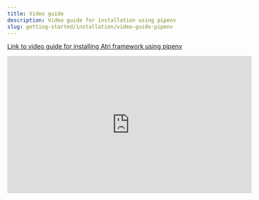 ```yaml
---
title: Video guide
description: Video guide for installation using pipenv
slug: getting-started/installation/video-guide-pipenv
---
```

[Link to video guide for installing Atri framework using pipenv](https://youtu.be/JfV82XoXELQ)

<iframe width="560" height="315" src="https://www.youtube.com/embed/JfV82XoXELQ" title="YouTube video player" frameborder="0" allow="accelerometer; autoplay; clipboard-write; encrypted-media; gyroscope; picture-in-picture" allowfullscreen></iframe>